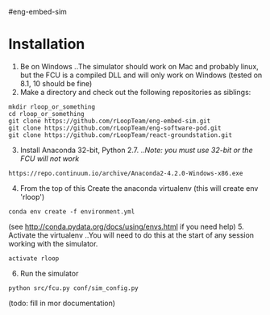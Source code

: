 #eng-embed-sim

# Installation

1. Be on Windows
..The simulator should work on Mac and probably linux, but the FCU is a compiled DLL and will only work on Windows (tested on 8.1, 10 should be fine)
2. Make a directory and check out the following repositories as siblings: 
```
mkdir rloop_or_something
cd rloop_or_something
git clone https://github.com/rLoopTeam/eng-embed-sim.git
git clone https://github.com/rLoopTeam/eng-software-pod.git
git clone https://github.com/rLoopTeam/react-groundstation.git
```
3. Install Anaconda 32-bit, Python 2.7. 
..*Note: you must use 32-bit or the FCU will not work*
```
https://repo.continuum.io/archive/Anaconda2-4.2.0-Windows-x86.exe
```
4. From the top of this Create the anaconda virtualenv (this will create env 'rloop')
```
conda env create -f environment.yml
```
(see http://conda.pydata.org/docs/using/envs.html if you need help)
5. Activate the virtualenv
..You will need to do this at the start of any session working with the simulator.
```
activate rloop
```
6. Run the simulator
```
python src/fcu.py conf/sim_config.py
```

(todo: fill in mor documentation)